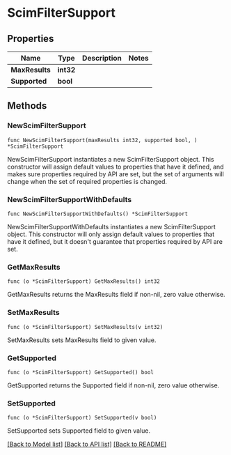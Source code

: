 # ScimFilterSupport

## Properties

Name | Type | Description | Notes
------------ | ------------- | ------------- | -------------
**MaxResults** | **int32** |  | 
**Supported** | **bool** |  | 

## Methods

### NewScimFilterSupport

`func NewScimFilterSupport(maxResults int32, supported bool, ) *ScimFilterSupport`

NewScimFilterSupport instantiates a new ScimFilterSupport object.
This constructor will assign default values to properties that have it defined,
and makes sure properties required by API are set, but the set of arguments
will change when the set of required properties is changed.

### NewScimFilterSupportWithDefaults

`func NewScimFilterSupportWithDefaults() *ScimFilterSupport`

NewScimFilterSupportWithDefaults instantiates a new ScimFilterSupport object.
This constructor will only assign default values to properties that have it defined,
but it doesn't guarantee that properties required by API are set.

### GetMaxResults

`func (o *ScimFilterSupport) GetMaxResults() int32`

GetMaxResults returns the MaxResults field if non-nil, zero value otherwise.

### SetMaxResults

`func (o *ScimFilterSupport) SetMaxResults(v int32)`

SetMaxResults sets MaxResults field to given value.

### GetSupported

`func (o *ScimFilterSupport) GetSupported() bool`

GetSupported returns the Supported field if non-nil, zero value otherwise.

### SetSupported

`func (o *ScimFilterSupport) SetSupported(v bool)`

SetSupported sets Supported field to given value.


[[Back to Model list]](../README.md#documentation-for-models) [[Back to API list]](../README.md#documentation-for-api-endpoints) [[Back to README]](../README.md)


